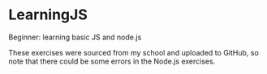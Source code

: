 # LearningJS
Beginner: learning basic JS and node.js

These exercises were sourced from my school and uploaded to GitHub, so note that there could be some errors in the Node.js exercises.
